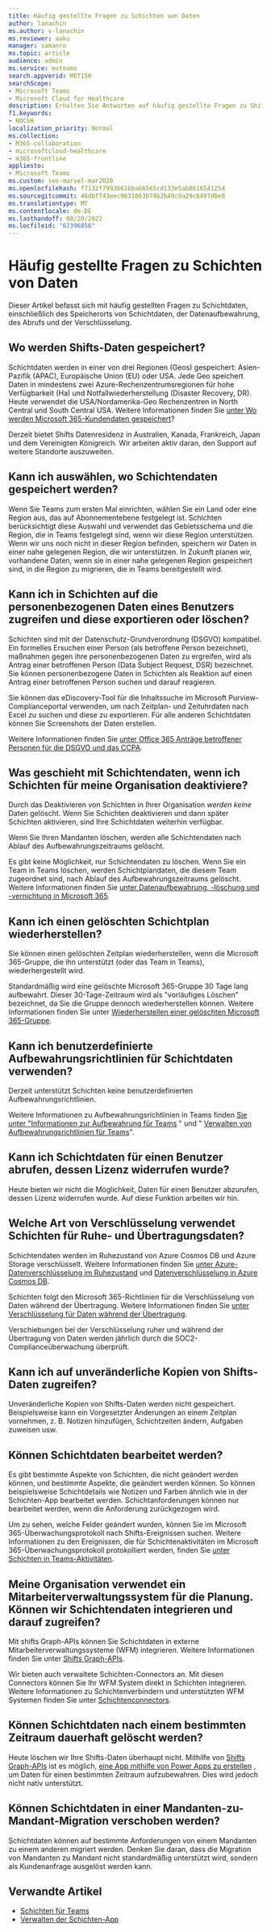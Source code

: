 ```yaml
---
title: Häufig gestellte Fragen zu Schichten von Daten
author: lanachin
ms.author: v-lanachin
ms.reviewer: aaku
manager: samanro
ms.topic: article
audience: admin
ms.service: msteams
search.appverid: MET150
searchScope:
- Microsoft Teams
- Microsoft Cloud for Healthcare
description: Erhalten Sie Antworten auf häufig gestellte Fragen zu Shifts-Daten, einschließlich der Speicherorte von Shifts-Daten, der Datenaufbewahrung, des Abrufs und der Verschlüsselung.
f1.keywords:
- NOCSH
localization_priority: Normal
ms.collection:
- M365-collaboration
- microsoftcloud-healthcare
- m365-frontline
appliesto:
- Microsoft Teams
ms.custom: seo-marvel-mar2020
ms.openlocfilehash: f7132f79936616ba66565cd133e5ab8616541254
ms.sourcegitcommit: 46dbff43eec9631863b74b2b49c9a29c6497d8e8
ms.translationtype: MT
ms.contentlocale: de-DE
ms.lasthandoff: 08/20/2022
ms.locfileid: "67396856"
---
```

# <a name="shifts-data-faq"></a>Häufig gestellte Fragen zu Schichten von Daten

Dieser Artikel befasst sich mit häufig gestellten Fragen zu Schichtdaten, einschließlich des Speicherorts von Schichtdaten, der Datenaufbewahrung, des Abrufs und der Verschlüsselung.

## <a name="where-is-shifts-data-stored"></a>Wo werden Shifts-Daten gespeichert?

Schichtdaten werden in einer von drei Regionen (Geos) gespeichert: Asien-Pazifik (APAC), Europäische Union (EU) oder USA. Jede Geo speichert Daten in mindestens zwei Azure-Rechenzentrumsregionen für hohe Verfügbarkeit (Ha) und Notfallwiederherstellung (Disaster Recovery, DR). Heute verwendet die USA/Nordamerika-Geo Rechenzentren in North Central und South Central USA. Weitere Informationen finden Sie [unter Wo werden Microsoft 365-Kundendaten gespeichert](/microsoft-365/enterprise/o365-data-locations)?

Derzeit bietet Shifts Datenresidenz in Australien, Kanada, Frankreich, Japan und dem Vereinigten Königreich. Wir arbeiten aktiv daran, den Support auf weitere Standorte auszuweiten.

## <a name="can-i-choose-where-shifts-data-is-stored"></a>Kann ich auswählen, wo Schichtendaten gespeichert werden?

Wenn Sie Teams zum ersten Mal einrichten, wählen Sie ein Land oder eine Region aus, das auf Abonnementebene festgelegt ist. Schichten berücksichtigt diese Auswahl und verwendet das Gebietsschema und die Region, die in Teams festgelegt sind, wenn wir diese Region unterstützen. Wenn wir uns noch nicht in dieser Region befinden, speichern wir Daten in einer nahe gelegenen Region, die wir unterstützen. In Zukunft planen wir, vorhandene Daten, wenn sie in einer nahe gelegenen Region gespeichert sind, in die Region zu migrieren, die in Teams bereitgestellt wird.

## <a name="can-i-access-and-export-or-delete-a-users-personal-data-in-shifts"></a>Kann ich in Schichten auf die personenbezogenen Daten eines Benutzers zugreifen und diese exportieren oder löschen?

Schichten sind mit der Datenschutz-Grundverordnung (DSGVO) kompatibel. Ein formelles Ersuchen einer Person (als betroffene Person bezeichnet), maßnahmen gegen ihre personenbezogenen Daten zu ergreifen, wird als Antrag einer betroffenen Person (Data Subject Request, DSR) bezeichnet. Sie können personenbezogene Daten in Schichten als Reaktion auf einen Antrag einer betroffenen Person suchen und darauf reagieren.

Sie können das eDiscovery-Tool für die Inhaltssuche im Microsoft Purview-Complianceportal verwenden, um nach Zeitplan- und Zeituhrdaten nach Excel zu suchen und diese zu exportieren. Für alle anderen Schichtdaten können Sie Screenshots der Daten erstellen.

Weitere Informationen finden Sie [unter Office 365 Anträge betroffener Personen für die DSGVO und das CCPA](/microsoft-365/compliance/gdpr-dsr-office365).

## <a name="what-happens-to-shifts-data-if-i-turn-off-shifts-for-my-organization"></a>Was geschieht mit Schichtendaten, wenn ich Schichten für meine Organisation deaktiviere?

Durch das Deaktivieren von Schichten in Ihrer Organisation *werden keine* Daten gelöscht. Wenn Sie Schichten deaktivieren und dann später Schichten aktivieren, sind Ihre Schichtdaten weiterhin verfügbar.

Wenn Sie Ihren Mandanten löschen, werden alle Schichtendaten nach Ablauf des Aufbewahrungszeitraums gelöscht.

Es gibt keine Möglichkeit, nur Schichtendaten zu löschen. Wenn Sie ein Team in Teams löschen, werden Schichtplandaten, die diesem Team zugeordnet sind, nach Ablauf des Aufbewahrungszeitraums gelöscht. Weitere Informationen finden Sie [unter Datenaufbewahrung, -löschung und -vernichtung in Microsoft 365](/compliance/assurance/assurance-data-retention-deletion-and-destruction-overview).

## <a name="can-i-recover-a-shifts-schedule-that-was-deleted"></a>Kann ich einen gelöschten Schichtplan wiederherstellen?

Sie können einen gelöschten Zeitplan wiederherstellen, wenn die Microsoft 365-Gruppe, die ihn unterstützt (oder das Team in Teams), wiederhergestellt wird.

Standardmäßig wird eine gelöschte Microsoft 365-Gruppe 30 Tage lang aufbewahrt. Dieser 30-Tage-Zeitraum wird als "vorläufiges Löschen" bezeichnet, da Sie die Gruppe dennoch wiederherstellen können. Weitere Informationen finden Sie unter [Wiederherstellen einer gelöschten Microsoft 365-Gruppe](/microsoft-365/admin/create-groups/restore-deleted-group?tabs=admin-center).

## <a name="can-i-use-custom-retention-policies-for-shifts-data"></a>Kann ich benutzerdefinierte Aufbewahrungsrichtlinien für Schichtdaten verwenden?

Derzeit unterstützt Schichten keine benutzerdefinierten Aufbewahrungsrichtlinien.

Weitere Informationen zu Aufbewahrungsrichtlinien in Teams finden [Sie unter "Informationen zur Aufbewahrung für Teams](/microsoft-365/compliance/retention-policies-teams) " und " [Verwalten von Aufbewahrungsrichtlinien für Teams](../../retention-policies.md)".

## <a name="can-i-retrieve-shifts-data-for-a-user-whose-license-was-revoked"></a>Kann ich Schichtdaten für einen Benutzer abrufen, dessen Lizenz widerrufen wurde?

Heute bieten wir nicht die Möglichkeit, Daten für einen Benutzer abzurufen, dessen Lizenz widerrufen wurde. Auf diese Funktion arbeiten wir hin.

## <a name="what-type-of-encryption-does-shifts-use-for-data-at-rest-and-in-transit"></a>Welche Art von Verschlüsselung verwendet Schichten für Ruhe- und Übertragungsdaten?

Schichtendaten werden im Ruhezustand von Azure Cosmos DB und Azure Storage verschlüsselt. Weitere Informationen finden Sie [unter Azure-Datenverschlüsselung im Ruhezustand](/azure/security/fundamentals/encryption-atrest) und [Datenverschlüsselung in Azure Cosmos DB](/azure/cosmos-db/database-encryption-at-rest).

Schichten folgt den Microsoft 365-Richtlinien für die Verschlüsselung von Daten während der Übertragung. Weitere Informationen finden Sie [unter Verschlüsselung für Daten während der Übertragung](/compliance/assurance/assurance-encryption-in-transit).

Verschiebungen bei der Verschlüsselung ruher und während der Übertragung von Daten werden jährlich durch die SOC2-Complianceüberwachung überprüft.

## <a name="can-i-access-immutable-copies-of-shifts-data"></a>Kann ich auf unveränderliche Kopien von Shifts-Daten zugreifen?

Unveränderliche Kopien von Shifts-Daten werden nicht gespeichert. Beispielsweise kann ein Vorgesetzter Änderungen an einem Zeitplan vornehmen, z. B. Notizen hinzufügen, Schichtzeiten ändern, Aufgaben zuweisen usw.

## <a name="can-shifts-data-be-edited"></a>Können Schichtdaten bearbeitet werden?

Es gibt bestimmte Aspekte von Schichten, die nicht geändert werden können, und bestimmte Aspekte, die geändert werden können. So können beispielsweise Schichtdetails wie Notizen und Farben ähnlich wie in der Schichten-App bearbeitet werden. Schichtanforderungen können nur bearbeitet werden, wenn die Anforderung zurückgezogen wird.

Um zu sehen, welche Felder geändert wurden, können Sie im Microsoft 365-Überwachungsprotokoll nach Shifts-Ereignissen suchen. Weitere Informationen zu den Ereignissen, die für Schichtenaktivitäten im Microsoft 365-Überwachungsprotokoll protokolliert werden, finden Sie [unter Schichten in Teams-Aktivitäten](../../audit-log-events.md#shifts-in-teams-activities).

## <a name="my-organization-uses-a-workforce-management-system-for-scheduling-can-we-integrate-with-and-access-shifts-data"></a>Meine Organisation verwendet ein Mitarbeiterverwaltungssystem für die Planung. Können wir Schichtendaten integrieren und darauf zugreifen?

Mit shifts Graph-APIs können Sie Schichtdaten in externe Mitarbeiterverwaltungssysteme (WFM) integrieren. Weitere Informationen finden Sie unter [Shifts Graph-APIs](/graph/api/resources/shift).

Wir bieten auch verwaltete Schichten-Connectors an. Mit diesen Connectors können Sie Ihr WFM System direkt in Schichten integrieren. Weitere Informationen zu Schichtenverbindern und unterstützten WFM Systemen finden Sie unter [Schichtenconnectors](/microsoft-365/frontline/shifts-connectors).

## <a name="can-shifts-data-be-deleted-permanently-after-a-specified-period-of-time"></a>Können Schichtdaten nach einem bestimmten Zeitraum dauerhaft gelöscht werden?

Heute löschen wir Ihre Shifts-Daten überhaupt nicht. Mithilfe von [Shifts Graph-APIs](/graph/api/resources/shift) ist es möglich, [eine App mithilfe von Power Apps zu erstellen](/powerapps/maker/) , um Daten für einen bestimmten Zeitraum aufzubewahren. Dies wird jedoch nicht nativ unterstützt.

## <a name="can-shifts-data-be-moved-in-a-tenant-to-tenant-migration"></a>Können Schichtdaten in einer Mandanten-zu-Mandant-Migration verschoben werden?

Schichtdaten können auf bestimmte Anforderungen von einem Mandanten zu einem anderen migriert werden. Denken Sie daran, dass die Migration von Mandanten zu Mandant nicht standardmäßig unterstützt wird, sondern als Kundenanfrage ausgelöst werden kann.

## <a name="related-articles"></a>Verwandte Artikel

- [Schichten für Teams](../shifts-for-teams-landing-page.md)
- [Verwalten der Schichten-App](manage-the-shifts-app-for-your-organization-in-teams.md)
